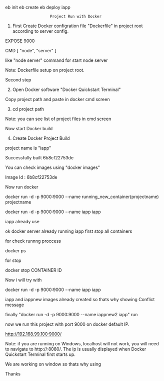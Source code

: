 <p> eb init
eb create
eb deploy iapp </p>

<p>

						Project Run with Docker

1) First Create Docker configration file "Dockerfile" in project root according to server config.

EXPOSE 9000 


CMD [ "node", "server" ]

like "node server"  command for start node server

Note: Dockerfile setup on project root.

Second step

2) Open Docker software "Docker Quickstart Terminal"

Copy project path and paste in docker cmd screen

3) cd project path

Note: you can see list of project files in cmd screen

Now start Docker build

4) Create Docker Project Build

project name is "iapp"

Successfully built 6b8cf22753de

You can check images using "docker images"

Image Id : 6b8cf22753de

Now run docker 

docker run -d -p 9000:9000 --name running_new_container(projectname) projectname

docker run -d -p 9000:9000 --name iapp iapp

iapp already use

ok docker server already running iapp
first stop all containers

for check runnng proccess

docker ps

for stop

docker stop CONTAINER ID

Now i will try with

docker run -d -p 9000:9000 --name iapp iapp

iapp and iappnew images already created so thats why showing  Conflict message

finally "docker run -d -p 9000:9000 --name iappnew2 iapp"  run

now we run this project with port 9000 on docker default IP.

http://192.168.99.100:9000/


Note: if you are running on Windows, localhost will not work, you will need to navigate to http://<ip docker runs on>:8080/. The ip is usually displayed when Docker Quickstart Terminal first starts up.

We are working on window so thats why using <ip docker>

Thanks



</p>